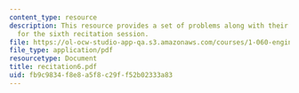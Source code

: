 ```yaml
---
content_type: resource
description: This resource provides a set of problems along with their solutions,
  for the sixth recitation session.
file: https://ol-ocw-studio-app-qa.s3.amazonaws.com/courses/1-060-engineering-mechanics-ii-spring-2006/fb9c9834f8e8a5f8c29ff52b02333a83_recitation6.pdf
file_type: application/pdf
resourcetype: Document
title: recitation6.pdf
uid: fb9c9834-f8e8-a5f8-c29f-f52b02333a83
---
```

